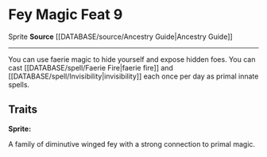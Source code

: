 ﻿---
feat: Fey Magic
id: '2640'
level: '9'
name: Fey Magic
rarity: Common
source: '[[DATABASE/source/Ancestry Guide|Ancestry Guide]]'
trait:
- '[[DATABASE/trait/Sprite|Sprite]]'
type: Feat

---
# Fey Magic <span class="item-type">Feat 9</span>

<span class="item-trait">Sprite</span>
**Source** [[DATABASE/source/Ancestry Guide|Ancestry Guide]]

---
You can use faerie magic to hide yourself and expose hidden foes. You can cast [[DATABASE/spell/Faerie Fire|faerie fire]] and [[DATABASE/spell/Invisibility|invisibility]] each once per day as primal innate spells.

## Traits

**Sprite:**

A family of diminutive winged fey with a strong connection to primal magic.